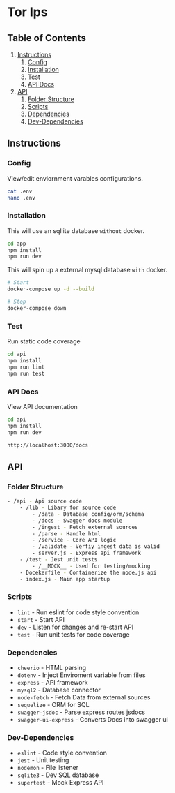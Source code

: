 # Tor Ips

## Table of Contents

1. [Instructions](#instructions)
    1. [Config](#config)
    2. [Installation](#installation)
    3. [Test](#test)
    4. [API Docs](#api-docs)
2. [API](#api)    
    1. [Folder Structure](#folder-structure)
    2. [Scripts](#scripts)
    3. [Dependencies](#dependencies)
    4. [Dev-Dependencies](#dev-dependencies)

## Instructions

### Config

View/edit enviornment varables configurations.

```bash
cat .env
nano .env
```

### Installation

This will use an sqllite database `without` docker.

```bash
cd app
npm install
npm run dev
```

This will spin up a external mysql database `with` docker.

```bash
# Start
docker-compose up -d --build

# Stop
docker-compose down
```

### Test

Run static code coverage

```bash
cd api
npm install
npm run lint
npm run test
```

### API Docs

View API documentation

```bash
cd api
npm install
npm run dev

http://localhost:3000/docs
```

## API

### Folder Structure

```bash
- /api - Api source code
    - /lib - Libary for source code
        - /data - Database config/orm/schema
        - /docs - Swagger docs module
        - /ingest - Fetch external sources
        - /parse - Handle html
        - /service - Core API logic
        - /validate - Verfiy ingest data is valid
        - server.js - Express api framework
    - /test - Jest unit tests
        - /__MOCK__ - Used for testing/mocking
    - Docekerfile - Containerize the node.js api
    - index.js - Main app startup
```

### Scripts

- `lint` - Run eslint for code style convention
- `start` - Start API
- `dev` - Listen for changes and re-start API
- `test` - Run unit tests for code coverage

### Dependencies

- `cheerio` - HTML parsing
- `dotenv` - Inject Enviroment variable from files
- `express` - API framework
- `mysql2` - Database connector
- `node-fetch` - Fetch Data from external sources
- `sequelize` - ORM for SQL
- `swagger-jsdoc` - Parse express routes jsdocs
- `swagger-ui-express` - Converts Docs into swagger ui

### Dev-Dependencies

- `eslint` - Code style convention
- `jest` - Unit testing
- `nodemon` - File listener
- `sqlite3` - Dev SQL database
- `supertest` - Mock Express API

